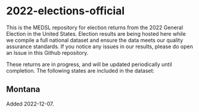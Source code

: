 # 2022-elections-official
This is the MEDSL repository for election returns from the 2022 General Election in the United States. Election results are being hosted here while we compile a full national dataset and ensure the data meets our quality assurance standards. If you notice any issues in our results, please do open an Issue in this Github repository. 

These returns are in progress, and will be updated periodically until completion. The following states are included in the dataset:

## Montana

Added 2022-12-07. 
